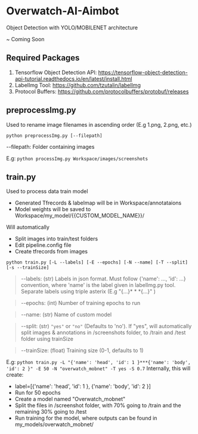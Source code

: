 # Overwatch-AI-Aimbot

Object Detection with YOLO/MOBILENET architecture

~ Coming Soon

## Required Packages
1. Tensorflow Object Detection API: https://tensorflow-object-detection-api-tutorial.readthedocs.io/en/latest/install.html
2. LabelImg Tool: https://github.com/tzutalin/labelImg
3. Protocol Buffers: https://github.com/protocolbuffers/protobuf/releases

## preprocessImg.py
Used to rename image filenames in ascending order 
(E.g 1.png, 2.png, etc.)
```
python preprocessImg.py [--filepath]
```
--filepath: Folder containing images

E.g: `python processImg.py Workspace/images/screenshots`


## train.py
Used to process data train model
- Generated Tfrecords & labelmap will be in Workspace/annotataions
- Model weights will be saved to Workspace/my_model/{{CUSTOM_MODEL_NAME}}/


Will automatically
- Split images into train/test folders
- Edit pipeline.config file
- Create tfrecords from images
```
python train.py [-L --labels] [-E --epochs] [-N --name] [-T --split] [-s --trainSize]
```

>--labels: (str) Labels in json format. Must follow {'name': ..., 'id': ...} convention, where 'name' is the label given in labelImg.py tool.  
> Separate labels using triple asterix (E.g "{...}* * *{...}" )

>--epochs: (int) Number of training epochs to run

>--name: (str) Name of custom model 

>--split: (str) `"yes"` or `"no"` (Defaults to 'no'). If "yes", will automatically split images & annotations in /screenshots folder, to /train and /test folder using trainSize 

>--trainSize: (float) Training size (0-1, defaults to 1)

E.g: `python train.py -L "{'name': 'head', 'id': 1 }***{'name': 'body', 'id': 2 }" -E 50 -N "overwatch_mobnet" -T yes -S 0.7`
Internally, this will create:
- label=[{'name': 'head', 'id': 1 }, {'name': 'body', 'id': 2 }]
- Run for 50 epochs
- Create a model named "Overwatch_mobnet"
- Split the files in /screenshot folder, with 70% going to /train and the remaining 30% going to /test
- Run training for the model, where outputs can be found in my_models/overwatch_mobnet/
